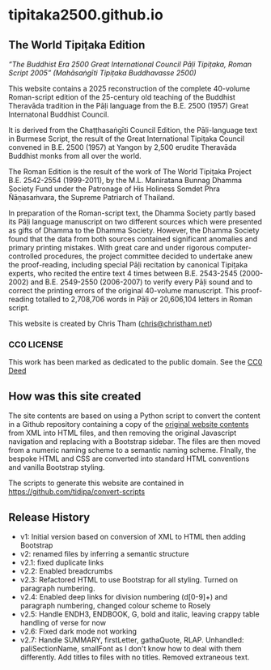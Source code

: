 # tipitaka2500.github.io

## The World Tipiṭaka Edition

*“The Buddhist Era 2500 Great International Council Pāḷi Tipiṭaka, Roman Script 2005” (Mahāsaṅgīti Tipiṭaka Buddhavasse 2500)*

This website contains a 2025 reconstruction of the complete 40-volume Roman-script edition of the 25-century old teaching of the Buddhist Theravāda tradition in the Pāḷi language from the B.E. 2500 (1957) Great Internatonal Buddhist Council.

It is derived from the Chaṭṭhasaṅgīti Council Edition, the Pāḷi-language text in Burmese Script, the result of the Great International Tipiṭaka Council convened in B.E. 2500 (1957) at Yangon by 2,500 erudite Theravāda Buddhist monks from all over the world.

The Roman Edition is the result of the work of The World Tipiṭaka Project B.E. 2542-2554 (1999-2011), by the M.L. Maniratana Bunnag Dhamma Society Fund under the Patronage of His Holiness Somdet Phra Ñāṇasaṁvara, the Supreme Patriarch of Thailand.

In preparation of the Roman-script text, the Dhamma Society partly based its Pāḷi language manuscript on two different sources which were presented as gifts of Dhamma to the Dhamma Society. However, the Dhamma Society found that the data from both sources contained significant anomalies and primary printing mistakes. With great care and under rigorous computer-controlled procedures, the project committee decided to undertake anew the proof-reading, including special Pāḷi recitation by canonical Tipiṭaka experts, who recited the entire text 4 times between B.E. 2543-2545 (2000-2002) and B.E. 2549-2550 (2006-2007) to verify every Pāḷi sound and to correct the printing errors of the original 40-volume manuscript. This proof-reading totalled to 2,708,706 words in Pāḷi or 20,606,104 letters in Roman script.

This website is created by Chris Tham (chris@christham.net)

### CC0 LICENSE

This work has been marked as dedicated to the public domain. See the [CC0 Deed](https://creativecommons.org/publicdomain/zero/1.0/)

## How was this site created

The site contents are based on using a Python script to convert the content in a Github repository containing a copy of the [original website contents](https://github.com/yuttadhammo/World-Tipitaka) from XML into HTML files, and then removing the original Javascript navigation and replacing with a Bootstrap sidebar. The files are then moved from a numeric naming scheme to a semantic naming scheme. FInally, the bespoke HTML and CSS are converted into standard HTML conventions and vanilla Bootstrap styling.

The scripts to generate this website are contained in https://github.com/tidipa/convert-scripts

## Release History

* v1: Initial version based on conversion of XML to HTML then adding Bootstrap
* v2: renamed files by inferring a semantic structure
* v2.1: fixed duplicate links
* v2.2: Enabled breadcrumbs
* v2.3: Refactored HTML to use Bootstrap for all styling. Turned on paragraph numbering.
* v2.4: Enabled deep links for division numbering (d[0-9]+) and paragraph numbering, changed colour scheme to Rosely
* v2.5: Handle ENDH3, ENDBOOK, G, bold and italic, leaving crappy table handling of verse for now
* v2.6: Fixed dark mode not working
* v2.7: Handle SUMMARY, firstLetter, gathaQuote, RLAP. Unhandled: paliSectionName, smallFont as I don't know how to deal with them differently. Add titles to files with no titles. Removed extraneous text.